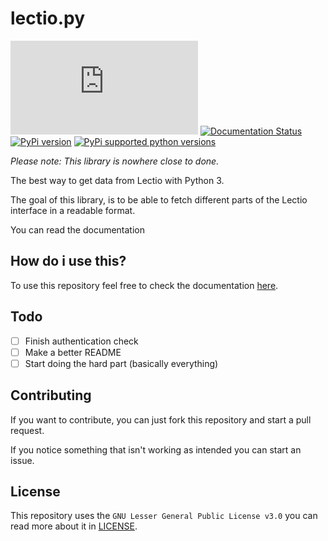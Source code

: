 # lectio.py

[![License](https://img.shields.io/github/license/dnorhoj/lectio.py)](LICENSE)
[![Documentation Status](https://readthedocs.org/projects/lectiopy/badge/?version=latest)](https://lectiopy.readthedocs.io/en/latest/?badge=latest)
[![PyPi version](https://img.shields.io/pypi/v/lectio.py.svg)](https://pypi.org/project/lectio.py/)
[![PyPi supported python versions](https://img.shields.io/pypi/pyversions/lectio.py.svg)](https://python.org/)

*Please note: This library is nowhere close to done.*

The best way to get data from Lectio with Python 3.

The goal of this library,
is to be able to fetch different parts of the Lectio interface in a readable format.

You can read the documentation

## How do i use this?

To use this repository feel free to check the documentation [here](https://lectiopy.rtfd.io/).

## Todo

* [ ] Finish authentication check
* [ ] Make a better README
* [ ] Start doing the hard part (basically everything)

## Contributing

If you want to contribute, you can just fork this repository and start a pull request.

If you notice something that isn't working as intended you can start an issue.

## License

This repository uses the `GNU Lesser General Public License v3.0` you can read more about it in [LICENSE](LICENSE).